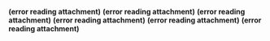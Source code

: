 **(error reading attachment)**
 **(error reading attachment)**
 **(error reading attachment)**
 **(error reading attachment)**
 **(error reading attachment)**
 **(error reading attachment)**